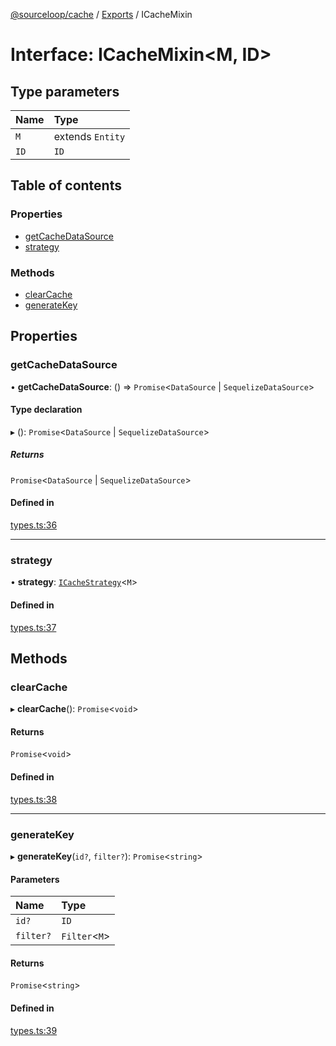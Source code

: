[@sourceloop/cache](../README.md) / [Exports](../modules.md) / ICacheMixin

# Interface: ICacheMixin<M, ID\>

## Type parameters

| Name | Type |
| :------ | :------ |
| `M` | extends `Entity` |
| `ID` | `ID` |

## Table of contents

### Properties

- [getCacheDataSource](ICacheMixin.md#getcachedatasource)
- [strategy](ICacheMixin.md#strategy)

### Methods

- [clearCache](ICacheMixin.md#clearcache)
- [generateKey](ICacheMixin.md#generatekey)

## Properties

### getCacheDataSource

• **getCacheDataSource**: () => `Promise`<`DataSource` \| `SequelizeDataSource`\>

#### Type declaration

▸ (): `Promise`<`DataSource` \| `SequelizeDataSource`\>

##### Returns

`Promise`<`DataSource` \| `SequelizeDataSource`\>

#### Defined in

[types.ts:36](https://github.com/sourcefuse/loopback4-microservice-catalog/blob/53060ad88/packages/cache/src/types.ts#L36)

___

### strategy

• **strategy**: [`ICacheStrategy`](ICacheStrategy.md)<`M`\>

#### Defined in

[types.ts:37](https://github.com/sourcefuse/loopback4-microservice-catalog/blob/53060ad88/packages/cache/src/types.ts#L37)

## Methods

### clearCache

▸ **clearCache**(): `Promise`<`void`\>

#### Returns

`Promise`<`void`\>

#### Defined in

[types.ts:38](https://github.com/sourcefuse/loopback4-microservice-catalog/blob/53060ad88/packages/cache/src/types.ts#L38)

___

### generateKey

▸ **generateKey**(`id?`, `filter?`): `Promise`<`string`\>

#### Parameters

| Name | Type |
| :------ | :------ |
| `id?` | `ID` |
| `filter?` | `Filter`<`M`\> |

#### Returns

`Promise`<`string`\>

#### Defined in

[types.ts:39](https://github.com/sourcefuse/loopback4-microservice-catalog/blob/53060ad88/packages/cache/src/types.ts#L39)
